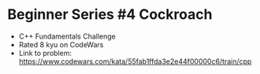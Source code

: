 # Beginner Series #4 Cockroach

* C++ Fundamentals Challenge
* Rated 8 kyu on CodeWars
* Link to problem: https://www.codewars.com/kata/55fab1ffda3e2e44f00000c6/train/cpp